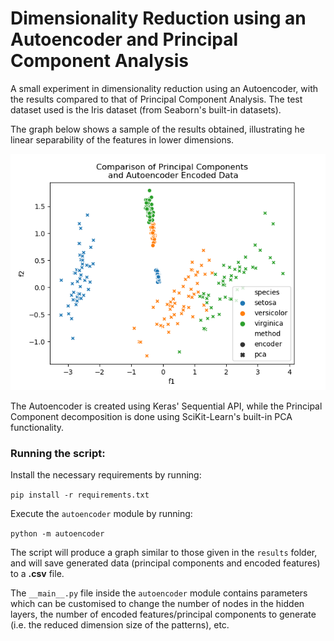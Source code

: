 # Dimensionality Reduction using an Autoencoder and Principal Component Analysis
A small experiment in dimensionality reduction using an Autoencoder, with the results compared to that of Principal 
Component Analysis. The test dataset used is the Iris dataset (from Seaborn's built-in datasets).

The graph below shows a sample of the results obtained, illustrating he linear separability of the features in 
lower dimensions.

![Sample Results](results/sample_results_2.png "Sample Results")

The Autoencoder is created using Keras' Sequential API, while the Principal Component decomposition is done using
SciKit-Learn's built-in PCA functionality. 

### Running the script:
Install the necessary requirements by running:

`pip install -r requirements.txt`

Execute the `autoencoder` module by running:

`python -m autoencoder`

The script will produce a graph similar to those given in the `results` folder, and will save generated data 
(principal components and encoded features) to a __.csv__ file.

The `__main__.py` file inside the `autoencoder` module contains parameters which can be customised to change the number
of nodes in the hidden layers, the number of encoded features/principal components to generate (i.e. the reduced 
dimension size of the patterns), etc.